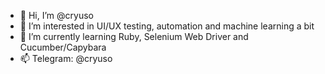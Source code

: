 - 👋 Hi, I’m @cryuso
- 👀 I’m interested in UI/UX testing, automation and machine learning a bit
- 🌱 I’m currently learning Ruby, Selenium Web Driver and Cucumber/Capybara
- 📫 Telegram: @cryuso

<!---
cryuso/cryuso is a ✨ special ✨ repository because its `README.md` (this file) appears on your GitHub profile.
You can click the Preview link to take a look at your changes.
--->
